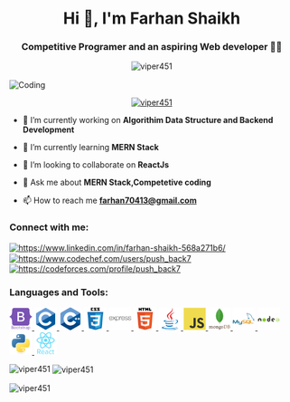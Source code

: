 <h1 align="center">Hi 👋, I'm Farhan Shaikh</h1>
<h3 align="center">Competitive Programer and an aspiring Web developer 👨‍💻</h3>

<p align="center"> <img src="https://komarev.com/ghpvc/?username=viper451&label=Profile%20views&color=0e75b6&style=flat" alt="viper451" /> </p>
<img align="center" alt="Coding" width="1200" height="500" src="https://i.pinimg.com/originals/e4/26/70/e426702edf874b181aced1e2fa5c6cde.gif">

<p align="center"> <a href="https://github.com/ryo-ma/github-profile-trophy"><img src="https://github-profile-trophy.vercel.app/?username=viper451" alt="viper451" /></a> </p>


- 🔭 I’m currently working on **Algorithim Data Structure and Backend Development**

- 🌱 I’m currently learning **MERN Stack**

- 👯 I’m looking to collaborate on **ReactJs**

- 💬 Ask me about **MERN Stack,Competetive coding**

- 📫 How to reach me **farhan70413@gmail.com**

<h3 align="left">Connect with me:</h3>
<p align="left">
<a href="https://www.linkedin.com/in/farhan-shaikh-568a271b6/" target="blank"><img align="center" src="https://raw.githubusercontent.com/rahuldkjain/github-profile-readme-generator/master/src/images/icons/Social/linked-in-alt.svg" alt="https://www.linkedin.com/in/farhan-shaikh-568a271b6/" height="30" width="40" /></a>
<a href="https://www.codechef.com/users/push_back7" target="blank"><img align="center" src="https://cdn.jsdelivr.net/npm/simple-icons@3.1.0/icons/codechef.svg" alt="https://www.codechef.com/users/push_back7" height="30" width="40" /></a>
<a href="https://codeforces.com/profile/push_back7" target="blank"><img align="center" src="https://raw.githubusercontent.com/rahuldkjain/github-profile-readme-generator/master/src/images/icons/Social/codeforces.svg" alt="https://codeforces.com/profile/push_back7" height="30" width="40" /></a>
</p>

<h3 align="left">Languages and Tools:</h3>
<p align="left"> <a href="https://getbootstrap.com" target="_blank" rel="noreferrer"> <img src="https://raw.githubusercontent.com/devicons/devicon/master/icons/bootstrap/bootstrap-plain-wordmark.svg" alt="bootstrap" width="40" height="40"/> </a> <a href="https://www.cprogramming.com/" target="_blank" rel="noreferrer"> <img src="https://raw.githubusercontent.com/devicons/devicon/master/icons/c/c-original.svg" alt="c" width="40" height="40"/> </a> <a href="https://www.w3schools.com/cpp/" target="_blank" rel="noreferrer"> <img src="https://raw.githubusercontent.com/devicons/devicon/master/icons/cplusplus/cplusplus-original.svg" alt="cplusplus" width="40" height="40"/> </a> <a href="https://www.w3schools.com/css/" target="_blank" rel="noreferrer"> <img src="https://raw.githubusercontent.com/devicons/devicon/master/icons/css3/css3-original-wordmark.svg" alt="css3" width="40" height="40"/> </a> <a href="https://expressjs.com" target="_blank" rel="noreferrer"> <img src="https://raw.githubusercontent.com/devicons/devicon/master/icons/express/express-original-wordmark.svg" alt="express" width="40" height="40"/> </a> <a href="https://www.w3.org/html/" target="_blank" rel="noreferrer"> <img src="https://raw.githubusercontent.com/devicons/devicon/master/icons/html5/html5-original-wordmark.svg" alt="html5" width="40" height="40"/> </a> <a href="https://www.java.com" target="_blank" rel="noreferrer"> <img src="https://raw.githubusercontent.com/devicons/devicon/master/icons/java/java-original.svg" alt="java" width="40" height="40"/> </a> <a href="https://developer.mozilla.org/en-US/docs/Web/JavaScript" target="_blank" rel="noreferrer"> <img src="https://raw.githubusercontent.com/devicons/devicon/master/icons/javascript/javascript-original.svg" alt="javascript" width="40" height="40"/> </a> <a href="https://www.mongodb.com/" target="_blank" rel="noreferrer"> <img src="https://raw.githubusercontent.com/devicons/devicon/master/icons/mongodb/mongodb-original-wordmark.svg" alt="mongodb" width="40" height="40"/> </a> <a href="https://www.mysql.com/" target="_blank" rel="noreferrer"> <img src="https://raw.githubusercontent.com/devicons/devicon/master/icons/mysql/mysql-original-wordmark.svg" alt="mysql" width="40" height="40"/> </a> <a href="https://nodejs.org" target="_blank" rel="noreferrer"> <img src="https://raw.githubusercontent.com/devicons/devicon/master/icons/nodejs/nodejs-original-wordmark.svg" alt="nodejs" width="40" height="40"/> </a> <a href="https://www.python.org" target="_blank" rel="noreferrer"> <img src="https://raw.githubusercontent.com/devicons/devicon/master/icons/python/python-original.svg" alt="python" width="40" height="40"/> </a> <a href="https://reactjs.org/" target="_blank" rel="noreferrer"> <img src="https://raw.githubusercontent.com/devicons/devicon/master/icons/react/react-original-wordmark.svg" alt="react" width="40" height="40"/> </a> </p>

<p><img align="left" src="https://github-readme-stats.vercel.app/api/top-langs?username=viper451&show_icons=true&theme=dark&title_color=3cd756&hide_border=true&locale=en&layout=compact" alt="viper451" /></p>

<p>&nbsp;<img align="center" src="https://github-readme-stats.vercel.app/api?username=viper451&show_icons=true&locale=en" alt="viper451" /></p>

<p><img align="center" src="https://github-readme-streak-stats.herokuapp.com/?user=viper451&" alt="viper451" /></p>
